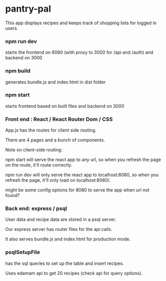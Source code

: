 # pantry-pal
This app displays recipes and keeps track of shopping lists for logged in users.

<h3>npm run dev</h3> 
starts the frontend on 8080 (with proxy to 3000 for /api and /auth) and backend on 3000

<h3>npm build</h3> 
generates bundle.js and index.html in dist folder

<h3>npm start</h3> 
starts frontend based on built files and backend on 3000 

<h3>Front end : React / React Router Dom / CSS</h3> 
App.js has the routes for client side routing.

There are 4 pages and a bunch of components.  

Note on client-side routing:

npm start will serve the react app to any url, so when you refresh the page on the route, it'll route correctly.

npm run dev will only serve the react app to localhost:8080, so when you refresh the page, it'll only load on localhost:8080/.

might be some config options for 8080 to serve the app when url not found?


<h3>Back end: express / psql </h3>
User data and recipe data are stored in a psql server.  

Our express server has router files for the api calls.  

It also serves bundle.js and index.html for production mode.  

<h3>psqlSetupFile</h3>
  has the sql queries to set up the table and insert recipes.  
  
  Uses edamam api to get 20 recipes (check api for query options).  
